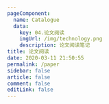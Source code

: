 ```yaml
---
pageComponent: 
  name: Catalogue
  data: 
    key: 04.论文阅读
    imgUrl: /img/technology.png
    description: 论文阅读笔记
title: 论文阅读
date: 2020-03-11 21:50:55
permalink: /paper
sidebar: false
article: false
comment: false
editLink: false
---
```

